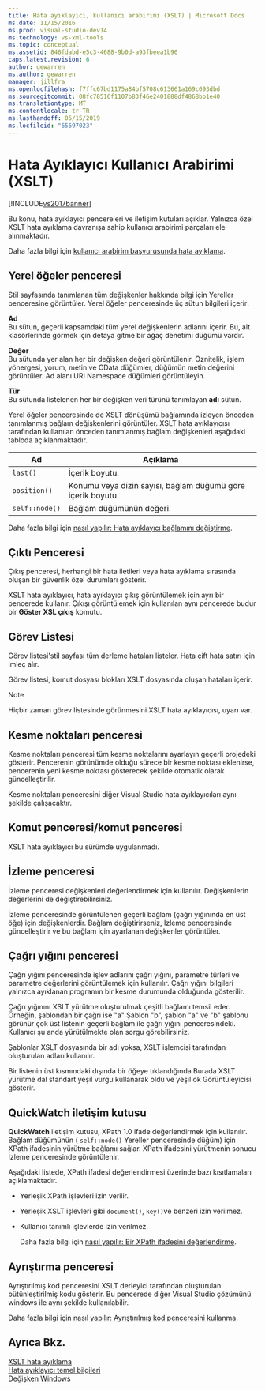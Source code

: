 ```yaml
---
title: Hata ayıklayıcı, kullanıcı arabirimi (XSLT) | Microsoft Docs
ms.date: 11/15/2016
ms.prod: visual-studio-dev14
ms.technology: vs-xml-tools
ms.topic: conceptual
ms.assetid: 846fdabd-e5c3-4688-9b0d-a93fbeea1b96
caps.latest.revision: 6
author: gewarren
ms.author: gewarren
manager: jillfra
ms.openlocfilehash: f7ffc67bd1175a84bf5708c613661a169c093dbd
ms.sourcegitcommit: 08fc78516f1107b83f46e2401888df4868bb1e40
ms.translationtype: MT
ms.contentlocale: tr-TR
ms.lasthandoff: 05/15/2019
ms.locfileid: "65697023"
---
```

# <a name="debugger-user-interface-xslt"></a>Hata Ayıklayıcı Kullanıcı Arabirimi (XSLT)
[!INCLUDE[vs2017banner](../includes/vs2017banner.md)]

Bu konu, hata ayıklayıcı pencereleri ve iletişim kutuları açıklar. Yalnızca özel XSLT hata ayıklama davranışa sahip kullanıcı arabirimi parçaları ele alınmaktadır.  
  
 Daha fazla bilgi için [kullanıcı arabirim başvurusunda hata ayıklama](../debugger/debugging-user-interface-reference.md).  
  
## <a name="locals-window"></a>Yerel öğeler penceresi  
 Stil sayfasında tanımlanan tüm değişkenler hakkında bilgi için Yereller penceresine görüntüler. Yerel öğeler penceresinde üç sütun bilgileri içerir:  
  
 **Ad**  
 Bu sütun, geçerli kapsamdaki tüm yerel değişkenlerin adlarını içerir. Bu, alt klasörlerinde görmek için detaya gitme bir ağaç denetimi düğümü vardır.  
  
 **Değer**  
 Bu sütunda yer alan her bir değişken değeri görüntülenir. Öznitelik, işlem yönergesi, yorum, metin ve CData düğümler, düğümün metin değerini görüntüler. Ad alanı URI Namespace düğümleri görüntüleyin.  
  
 **Tür**  
 Bu sütunda listelenen her bir değişken veri türünü tanımlayan **adı** sütun.  
  
 Yerel öğeler penceresinde de XSLT dönüşümü bağlamında izleyen önceden tanımlanmış bağlam değişkenlerini görüntüler. XSLT hata ayıklayıcısı tarafından kullanılan önceden tanımlanmış bağlam değişkenleri aşağıdaki tabloda açıklanmaktadır.  
  
|Ad|Açıklama|  
|----------|-----------------|  
|`last()`|İçerik boyutu.|  
|`position()`|Konumu veya dizin sayısı, bağlam düğümü göre içerik boyutu.|  
|`self::node()`|Bağlam düğümünün değeri.|  
  
 Daha fazla bilgi için [nasıl yapılır: Hata ayıklayıcı bağlamını değiştirme](https://msdn.microsoft.com/library/8a69ea63-2ef0-4b4f-9521-cf8ad2e3ec5e).  
  
## <a name="output-window"></a>Çıktı Penceresi  
 Çıkış penceresi, herhangi bir hata iletileri veya hata ayıklama sırasında oluşan bir güvenlik özel durumları gösterir.  
  
 XSLT hata ayıklayıcı, hata ayıklayıcı çıkış görüntülemek için ayrı bir pencerede kullanır. Çıkışı görüntülemek için kullanılan aynı pencerede budur bir **Göster XSL çıkış** komutu.  
  
## <a name="task-list"></a>Görev Listesi  
 Görev listesi'stil sayfası tüm derleme hataları listeler. Hata çift hata satırı için imleç alır.  
  
 Görev listesi, komut dosyası blokları XSLT dosyasında oluşan hataları içerir.  
  
> [!NOTE]
> Hiçbir zaman görev listesinde görünmesini XSLT hata ayıklayıcısı, uyarı var.  
  
## <a name="breakpoints-window"></a>Kesme noktaları penceresi  
 Kesme noktaları penceresi tüm kesme noktalarını ayarlayın geçerli projedeki gösterir. Pencerenin görünümde olduğu sürece bir kesme noktası eklenirse, pencerenin yeni kesme noktası gösterecek şekilde otomatik olarak güncelleştirilir.  
  
 Kesme noktaları penceresini diğer Visual Studio hata ayıklayıcıları aynı şekilde çalışacaktır.  
  
## <a name="command-windowimmediate-window"></a>Komut penceresi/komut penceresi  
 XSLT hata ayıklayıcı bu sürümde uygulanmadı.  
  
## <a name="watch-window"></a>İzleme penceresi  
 İzleme penceresi değişkenleri değerlendirmek için kullanılır. Değişkenlerin değerlerini de değiştirebilirsiniz.  
  
 İzleme penceresinde görüntülenen geçerli bağlam (çağrı yığınında en üst öğe) için değişkenlerdir. Bağlam değiştirirseniz, İzleme penceresinde güncelleştirir ve bu bağlam için ayarlanan değişkenler görüntüler.  
  
## <a name="call-stack-window"></a>Çağrı yığını penceresi  
 Çağrı yığını penceresinde işlev adlarını çağrı yığını, parametre türleri ve parametre değerlerini görüntülemek için kullanılır. Çağrı yığını bilgileri yalnızca ayıklanan programın bir kesme durumunda olduğunda gösterilir.  
  
 Çağrı yığınını XSLT yürütme oluşturulmak çeşitli bağlamı temsil eder. Örneğin, şablondan bir çağrı ise "a" Şablon "b", şablon "a" ve "b" şablonu görünür çok üst listenin geçerli bağlam ile çağrı yığını penceresindeki. Kullanıcı şu anda yürütülmekte olan sorgu görebilirsiniz.  
  
 Şablonlar XSLT dosyasında bir adı yoksa, XSLT işlemcisi tarafından oluşturulan adları kullanılır.  
  
 Bir listenin üst kısmındaki dışında bir öğeye tıklandığında Burada XSLT yürütme dal standart yeşil vurgu kullanarak oldu ve yeşil ok Görüntüleyicisi gösterir.  
  
## <a name="quickwatch-dialog-box"></a>QuickWatch iletişim kutusu  
 **QuickWatch** iletişim kutusu, XPath 1.0 ifade değerlendirmek için kullanılır. Bağlam düğümünün ( `self::node()` Yereller penceresinde düğüm) için XPath ifadesinin yürütme bağlamı sağlar. XPath ifadesini yürütmenin sonucu İzleme penceresinde görüntülenir.  
  
 Aşağıdaki listede, XPath ifadesi değerlendirmesi üzerinde bazı kısıtlamaları açıklamaktadır.  
  
- Yerleşik XPath işlevleri izin verilir.  
  
- Yerleşik XSLT işlevleri gibi `document()`, `key()`ve benzeri izin verilmez.  
  
- Kullanıcı tanımlı işlevlerde izin verilmez.  
  
  Daha fazla bilgi için [nasıl yapılır: Bir XPath ifadesini değerlendirme](../xml-tools/how-to-evaluate-an-xpath-expression.md).  
  
## <a name="disassembly-window"></a>Ayrıştırma penceresi  
 Ayrıştırılmış kod penceresini XSLT derleyici tarafından oluşturulan bütünleştirilmiş kodu gösterir. Bu pencerede diğer Visual Studio çözümünü windows ile aynı şekilde kullanılabilir.  
  
 Daha fazla bilgi için [nasıl yapılır: Ayrıştırılmış kod penceresini kullanma](../debugger/how-to-use-the-disassembly-window.md).  
  
## <a name="see-also"></a>Ayrıca Bkz.  
 [XSLT hata ayıklama](../xml-tools/debugging-xslt.md)   
 [Hata ayıklayıcı temel bilgileri](../debugger/debugger-basics.md)   
 [Değişken Windows](https://msdn.microsoft.com/library/ce0a67f6-2502-4b7a-ba45-cc32f8aeba3e)
